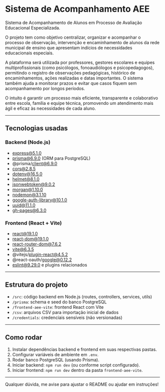 # Sistema de Acompanhamento AEE

Sistema de Acompanhamento de Alunos em Processo de Avaliação Educacional Especializada.

O projeto tem como objetivo centralizar, organizar e acompanhar o processo de observação, intervenção e encaminhamento de alunos da rede municipal de ensino que apresentam indícios de necessidades educacionais especiais.

A plataforma será utilizada por professores, gestores escolares e equipes multiprofissionais (como psicólogos, fonoaudiólogos e psicopedagogos), permitindo o registro de observações pedagógicas, histórico de encaminhamentos, ações realizadas e datas importantes. O sistema também ajuda a monitorar prazos e evitar que casos fiquem sem acompanhamento por longos períodos.

O intuito é garantir um processo mais eficiente, transparente e colaborativo entre escola, família e equipe técnica, promovendo um atendimento mais ágil e eficaz às necessidades de cada aluno.

---

## Tecnologias usadas

### Backend (Node.js)

- express@5.1.0
- prisma@6.9.0 (ORM para PostgreSQL)
- @prisma/client@6.9.0
- cors@2.8.5
- dotenv@16.5.0
- helmet@8.1.0
- jsonwebtoken@9.0.2
- morgan@1.10.0
- nodemon@3.1.10
- google-auth-library@10.1.0
- uuid@11.1.0
- gh-pages@6.3.0

### Frontend (React + Vite)

- react@19.1.0
- react-dom@19.1.0
- react-router-dom@7.6.2
- vite@6.3.5
- @vitejs/plugin-react@4.5.2
- @react-oauth/google@0.12.2
- eslint@9.29.0 e plugins relacionados

---

## Estrutura do projeto

- `/src`: código backend em Node.js (routes, controllers, services, utils)
- `/prisma`: schema e seed do banco PostgreSQL
- `/frontend-aee-vite`: frontend React com Vite
- `/csv`: arquivos CSV para importação inicial de dados
- `/credentials`: credenciais sensíveis (não versionadas)

---

## Como rodar

1. Instalar dependências backend e frontend em suas respectivas pastas.
2. Configurar variáveis de ambiente em `.env`.
3. Rodar banco PostgreSQL (usando Prisma).
4. Iniciar backend: `npm run dev` (ou conforme script configurado).
5. Iniciar frontend: `npm run dev` dentro da pasta `frontend-aee-vite`.

---

Qualquer dúvida, me avise para ajustar o README ou ajudar em instruções!

